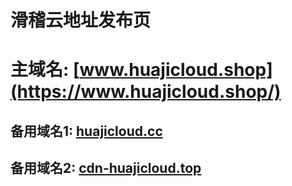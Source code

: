 # 滑稽云地址发布页

# 主域名: [www.huajicloud.shop](https://www.huajicloud.shop/)

## 备用域名1: [huajicloud.cc](https://huajicloud.cc/)
## 备用域名2: [cdn-huajicloud.top](https://cdn-huajicloud.top/)
